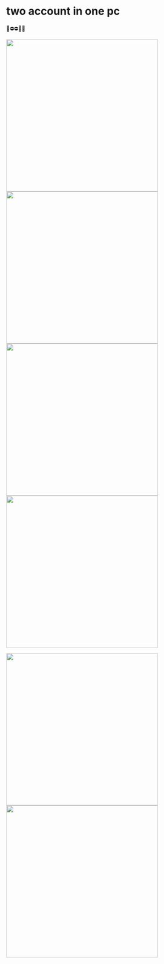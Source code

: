 # two account in one pc



🌿⛔⛔🔼🔼

<img src="https://www.refinery29.com/images/10549259.jpg"   width="400"/>



<img src="https://images-na.ssl-images-amazon.com/images/I/51jmK++HkvL._SY498_BO1,204,203,200_.jpg"   width="400"/>

<img src="https://images-na.ssl-images-amazon.com/images/I/51wc7L9FaoL._SX351_BO1,204,203,200_.jpg"   width="400"/>



<img src="https://upload.wikimedia.org/wikipedia/commons/thumb/3/3d/Scarlett_Johansson_at_Women%27s_March_on_Washington_%28cropped%29.jpg/320px-Scarlett_Johansson_at_Women%27s_March_on_Washington_%28cropped%29.jpg"   width="400"/>

<img src="https://upload.wikimedia.org/wikipedia/commons/8/8f/Scarlett_Johansson_%28cropped%29.jpg"
   width="400"/>
<img src="https://ichef.bbci.co.uk/news/976/mcs/media/images/82167000/png/_82167691_got4.png"
   width="400"/>
